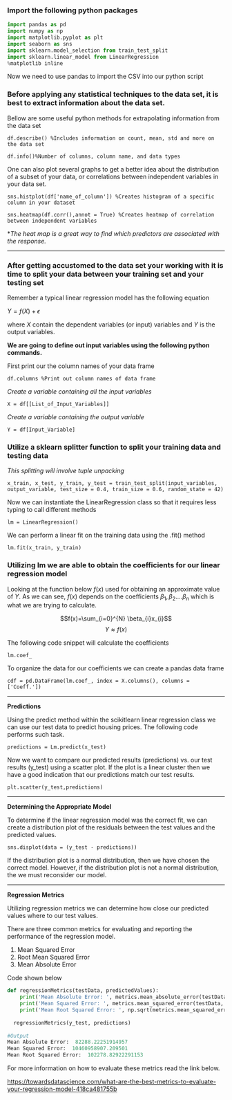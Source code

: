### **Import the following python packages**

```Python
import pandas as pd
import numpy as np
import matplotlib.pyplot as plt
import seaborn as sns
import sklearn.model_selection from train_test_split
import sklearn.linear_model from LinearRegression
%matplotlib inline
```

Now we need to use pandas to import the CSV into our python script

### **Before applying any statistical techniques to the data set, it is best to extract information about the data set.**

Bellow are some useful python methods for extrapolating information from the data set

`df.describe() %Includes information on count, mean, std and more on the data set`

`df.info()%Number of columns, column name, and data types`

One can also plot several graphs to get a better idea about the distribution of a subset of your data, or correlations between independent variables in your data set.

`sns.histplot(df['name_of_column']) %Creates histogram of a specific column in your dataset`

`sns.heatmap(df.corr(),annot = True) %Creates heatmap of correlation between independent variables`

**The heat map is a great way to find which predictors are associated with the response.*

* * *

### **After getting accustomed to the data set your working with it is time to split your data between your training set and your testing set**

Remember a typical linear regression model has the following equation


$Y = f(X) + \epsilon$

where $X$ contain the dependent variables (or input) variables and $Y$ is the output variables.

**We are going to define out input variables using the following python commands.**

First print our the column names of your data frame

`df.columns %Print out column names of data frame`

*Create a variable containing all the input variables*

`X = df[[List_of_Input_Variables]]`

*Create a variable containing the output variable*

`Y = df[Input_Variable]`

### **Utilize a sklearn splitter function to split your training data and testing data**

*This splitting will involve tuple unpacking*

`x_train, x_test, y_train, y_test = train_test_split(input_variables, output_variable, test_size = 0.4, train_size = 0.6, random_state = 42)`

Now we can instantiate the LinearRegression class so that it requires less typing to call different methods

`lm = LinearRegression()`

We can perform a linear fit on the training data using the .fit() method

`lm.fit(x_train, y_train)`

### Utilizing lm we are able to obtain the coefficients for our linear regression model

Looking at the function below $f(x)$ used for obtaining an approximate value of $Y$. As we can see, $f(x)$ depends on the coefficients $\beta_{1}, \beta_{2}....\beta_{n}$ which is what we are trying to calculate.

$$f(x)=\sum_{i=0}^{N} \beta_{i}x_{i}$$
$$Y\approx f(x)$$

The following code snippet will calculate the coefficients

`lm.coef_`

To organize the data for our coefficients we can create a pandas data frame

`cdf = pd.DataFrame(lm.coef_, index = X.columns(), columns = ['Coeff.'])`

* * *

**Predictions**

Using the predict method within the scikitlearn linear regression class we can use our test data to predict housing prices. The following code performs such task.

`predictions = Lm.predict(x_test)`

Now we want to compare our predicted results (predictions) vs. our test results (y_test) using a scatter plot. If the plot is a linear cluster then we have a good indication that our predictions match our test results.

`plt.scatter(y_test,predictions)`

* * *

**Determining the Appropriate Model**

To determine if the linear regression model was the correct fit, we can create a distribution plot of the residuals between the test values and the predicted values.

`sns.displot(data = (y_test - predictions))`

If the distribution plot is a normal distribution, then we have chosen the correct model. However, if the distribution plot is not a normal distribution, the we must reconsider our model.

* * *

**Regression Metrics**

Utilizing regression metrics we can determine how close our predicted values where to our test values.

There are three common metrics for evaluating and reporting the performance of the regression model.

1.  Mean Squared Error
2.  Root Mean Squared Error
3.  Mean Absolute Error

Code shown below

```Python
def regressionMetrics(testData, predictedValues):
    print('Mean Absolute Error: ', metrics.mean_absolute_error(testData, predictedValues))
    print('Mean Squared Error: ', metrics.mean_squared_error(testData, predictedValues))
    print('Mean Root Squared Error: ', np.sqrt(metrics.mean_squared_error(testData, predictedValues)))
    
  regressionMetrics(y_test, predictions)
  
#Output
Mean Absolute Error:  82288.22251914957
Mean Squared Error:  10460958907.209501
Mean Root Squared Error:  102278.82922291153
```

For more information on how to evaluate these metrics read the link below.

https://towardsdatascience.com/what-are-the-best-metrics-to-evaluate-your-regression-model-418ca481755b
